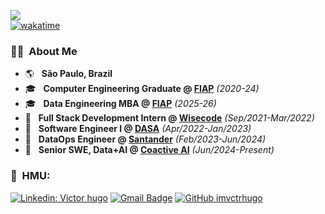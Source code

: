 ![](https://komarev.com/ghpvc/?username=imvctrhugo&color=006bed)<br/>
[![wakatime](https://wakatime.com/badge/user/9dc82780-e2d3-4df5-8d64-d37c31f3bd3d.svg)](https://wakatime.com/@9dc82780-e2d3-4df5-8d64-d37c31f3bd3d)

<p align="center">
<h3> 👦🏻 &nbsp;About Me </h3>

- :earth_americas: &nbsp; **São Paulo, Brazil**
- 🎓 &nbsp; **Computer Engineering Graduate @ <a href="https://www.fiap.com.br/graduacao/bacharelado/engenharia-de-computacao/">FIAP</a>** *(2020-24)*
- 🎓 &nbsp; **Data Engineering MBA @ <a href="https://www.fiap.com.br/mba/mba-em-engenharia-de-dados/">FIAP</a>** *(2025-26)*
- 💼 &nbsp; **Full Stack Development Intern @ <a href="https://app.testcode.dev.br/">Wisecode</a>** *(Sep/2021-Mar/2022)*
- 💼 &nbsp; **Software Engineer I @ <a href="https://www.linkedin.com/company/dasa/">DASA</a>** *(Apr/2022-Jan/2023)*
- 💼 &nbsp; **DataOps Engineer @ <a href="https://www.linkedin.com/company/f1rstdigitalservices/">Santander</a>** *(Feb/2023-Jun/2024)*
- 💼 &nbsp; **Senior SWE, Data+AI @ <a href="https://www.coactive.ai/">Coactive AI</a>** *(Jun/2024-Present)*

<h3> 📢 &nbsp;HMU: </h3> 

[![Linkedin: Victor hugo](https://img.shields.io/badge/-Victor%20Hugo-blue?style=flat-square&logo=Linkedin&logoColor=white&link=LINK-DO-SEU-LINKEDIN)](https://www.linkedin.com/in/xaviervictor/)
[![Gmail Badge](https://img.shields.io/badge/-vctrhugo3011@gmail.com-006bed?style=flat-square&logo=Gmail&logoColor=white&link=mailto:SEU-EMAIL)](mailto:vctrhugo3011@gmail.com)
[![GitHub imvctrhugo]( https://img.shields.io/github/followers/imvctrhugo?label=follow&style=social)](https://github.com/imvctrhugo)
</p> 
